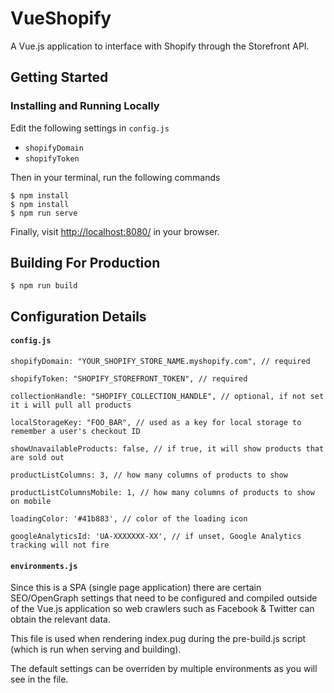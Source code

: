 # VueShopify
A Vue.js application to interface with Shopify through the Storefront API.

## Getting Started

### Installing and Running Locally
Edit the following settings in `config.js`
* `shopifyDomain`
* `shopifyToken`

Then in your terminal, run the following commands
```
$ npm install 
$ npm install
$ npm run serve
```
Finally, visit [http://localhost:8080/](http://localhost:8080/) in your browser.

## Building For Production
```
$ npm run build
```

## Configuration Details
#### `config.js`
```
shopifyDomain: "YOUR_SHOPIFY_STORE_NAME.myshopify.com", // required

shopifyToken: "SHOPIFY_STOREFRONT_TOKEN", // required

collectionHandle: "SHOPIFY_COLLECTION_HANDLE", // optional, if not set it i will pull all products

localStorageKey: "FOO_BAR", // used as a key for local storage to remember a user's checkout ID

showUnavailableProducts: false, // if true, it will show products that are sold out

productListColumns: 3, // how many columns of products to show

productListColumnsMobile: 1, // how many columns of products to show on mobile

loadingColor: '#41b883', // color of the loading icon

googleAnalyticsId: 'UA-XXXXXXX-XX', // if unset, Google Analytics tracking will not fire
```

#### `environments.js`

Since this is a SPA (single page application) there are certain SEO/OpenGraph settings that need to be configured and compiled outside of the Vue.js application so web crawlers such as Facebook & Twitter can obtain the relevant data.

This file is used when rendering index.pug during the pre-build.js script (which is run when serving and building).

The default settings can be overriden by multiple environments as you will see in the file.
